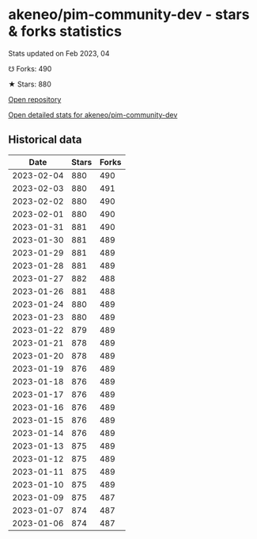 # akeneo/pim-community-dev - stars & forks statistics

Stats updated on Feb 2023, 04

☋ Forks: 490

★ Stars: 880

[Open repository](https://github.com/akeneo/pim-community-dev)

[Open detailed stats for akeneo/pim-community-dev](https://reviewgithub.com/rep/akeneo/pim-community-dev)

## Historical data
| Date | Stars | Forks |
|------|-------|-------|
| 2023-02-04 | 880 | 490 | 
| 2023-02-03 | 880 | 491 | 
| 2023-02-02 | 880 | 490 | 
| 2023-02-01 | 880 | 490 | 
| 2023-01-31 | 881 | 490 | 
| 2023-01-30 | 881 | 489 | 
| 2023-01-29 | 881 | 489 | 
| 2023-01-28 | 881 | 489 | 
| 2023-01-27 | 882 | 488 | 
| 2023-01-26 | 881 | 488 | 
| 2023-01-24 | 880 | 489 | 
| 2023-01-23 | 880 | 489 | 
| 2023-01-22 | 879 | 489 | 
| 2023-01-21 | 878 | 489 | 
| 2023-01-20 | 878 | 489 | 
| 2023-01-19 | 876 | 489 | 
| 2023-01-18 | 876 | 489 | 
| 2023-01-17 | 876 | 489 | 
| 2023-01-16 | 876 | 489 | 
| 2023-01-15 | 876 | 489 | 
| 2023-01-14 | 876 | 489 | 
| 2023-01-13 | 875 | 489 | 
| 2023-01-12 | 875 | 489 | 
| 2023-01-11 | 875 | 489 | 
| 2023-01-10 | 875 | 489 | 
| 2023-01-09 | 875 | 487 | 
| 2023-01-07 | 874 | 487 | 
| 2023-01-06 | 874 | 487 | 

